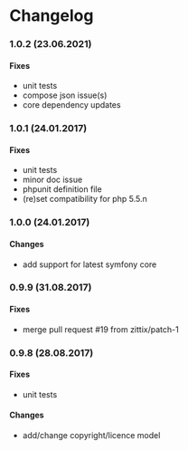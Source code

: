Changelog
=========

### 1.0.2 (23.06.2021)

#### Fixes
- unit tests
- compose json issue(s)
- core dependency updates


### 1.0.1 (24.01.2017)

#### Fixes
- unit tests
- minor doc issue
- phpunit definition file
- (re)set compatibility for php 5.5.n 


### 1.0.0 (24.01.2017)

#### Changes
- add support for latest symfony core


### 0.9.9 (31.08.2017)

#### Fixes
- merge pull request #19 from zittix/patch-1


### 0.9.8 (28.08.2017)

#### Fixes
- unit tests

#### Changes
- add/change copyright/licence model
